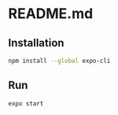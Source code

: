 # README.md

## Installation

```bash
npm install --global expo-cli
```

## Run

```bash
expo start
```
